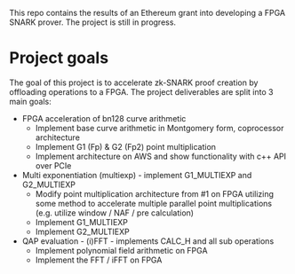 This repo contains the results of an Ethereum grant into developing a FPGA SNARK prover. The project is still in progress.

# Project goals

The goal of this project is to accelerate zk-SNARK proof creation by offloading operations to a FPGA. The project deliverables are split into 3 main goals:
 * FPGA acceleration of bn128 curve arithmetic
   - Implement base curve arithmetic in Montgomery form, coprocessor architecture
   - Implement G1 (Fp) & G2 (Fp2) point multiplication
   - Implement architecture on AWS and show functionality with c++ API over PCIe
 * Multi exponentiation (multiexp) - implement G1_MULTIEXP and G2_MULTIEXP
   - Modify point multiplication architecture from #1 on FPGA utilizing some method to accelerate multiple parallel point multiplications (e.g. utilize window / NAF / pre calculation)
   - Implement G1_MULTIEXP
   - Implement G2_MULTIEXP
 * QAP evaluation - (i)FFT - implements CALC_H and all sub operations
   - Implement polynomial field arithmetic on FPGA
   - Implement the FFT / iFFT on FPGA